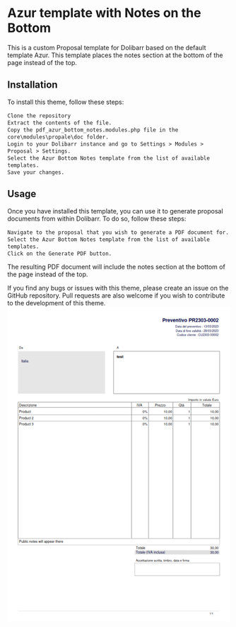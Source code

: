 # Azur template with Notes on the Bottom

This is a custom Proposal template for Dolibarr based on the default template Azur. 
This template places the notes section at the bottom of the page instead of the top.
## Installation

To install this theme, follow these steps:

    Clone the repository
    Extract the contents of the file.
    Copy the pdf_azur_bottom_notes.modules.php file in the core\modules\propale\doc folder.
    Login to your Dolibarr instance and go to Settings > Modules > Proposal > Settings.
    Select the Azur Bottom Notes template from the list of available templates.
    Save your changes.

## Usage

Once you have installed this template, you can use it to generate proposal documents from within Dolibarr.
To do so, follow these steps:

    Navigate to the proposal that you wish to generate a PDF document for.
    Select the Azur Bottom Notes template from the list of available templates.
    Click on the Generate PDF button.

The resulting PDF document will include the notes section at the bottom of the page instead of the top.


If you find any bugs or issues with this theme, please create an issue on the GitHub repository. Pull requests are also welcome if you wish to contribute to the development of this theme.
![Screenshot](template.png)
